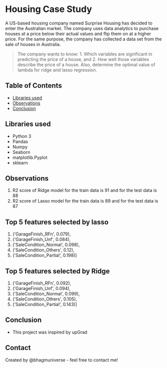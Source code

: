 # Housing Case Study
A US-based housing company named Surprise Housing has decided to enter the Australian market. The company uses data analytics to purchase houses at a price below their actual values and flip them on at a higher price. For the same purpose, the company has collected a data set from the sale of houses in Australia.
> The company wants to know:
	1. Which variables are significant in predicting the price of a house, and
	2. How well those variables describe the price of a house.
> Also, determine the optimal value of lambda for ridge and lasso regression.

## Table of Contents
* [Libraries used](#libraries-used)
* [Observations](#Observations)
* [Conclusion](#Conclusion)

## Libraries used
- Python 3
- Pandas
- Numpy
- Seaborn
- matplotlib.Pyplot
- sklearn

## Observations
1. R2 score of Ridge model for the train data is 91 and for the test data is 88
2. R2 score of Lasso model for the train data is 89 and for the test data is 87

## Top 5 features selected by lasso

 1. ('GarageFinish_RFn', 0.079),
 2. ('GarageFinish_Unf', 0.084),
 3. ('SaleCondition_Normal', 0.098),
 4. ('SaleCondition_Others', 0.12),
 5. ('SaleCondition_Partial', 0.198)]

 ## Top 5 features selected by Ridge

1. ('GarageFinish_RFn', 0.092),
2. ('GarageFinish_Unf', 0.094),
3. ('SaleCondition_Normal', 0.099),
4. ('SaleCondition_Others', 0.105),
5. ('SaleCondition_Partial', 0.143)]

## Conclusion
- This project was inspired by upGrad


## Contact
Created by @bhagmuniverse - feel free to contact me!

